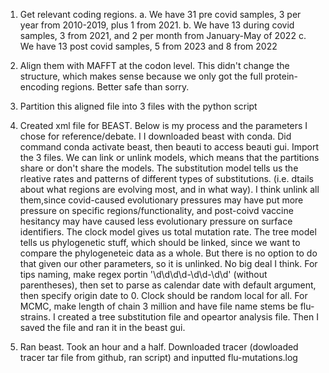 1. Get relevant coding regions.
    a. We have 31 pre covid samples, 3 per year from 2010-2019, plus 1 from 2021.
    b. We have 13 during covid samples, 3 from 2021, and 2 per month from January-May of 2022
    c. We have 13 post covid samples, 5 from 2023 and 8 from 2022

2. Align them with MAFFT at the codon level. This didn't change the structure, which makes
sense because we only got the full protein-encoding regions. Better safe than sorry.

3. Partition this aligned file into 3 files with the python script

4. Created xml file for BEAST. Below is my process and the parameters I chose for reference/debate. I I downloaded beast with conda. Did command conda activate beast, then beauti to access beauti gui. Import the 3 files. We can link or unlink models, which means that the partitions share or don't share the models. The substitution model tells us the rleative rates and patterns of different types of substitutions. (i.e. dtails about what regions are evolving most, and in what way). I think unlink all them,since covid-caused evolutionary pressures may have put more pressure on specific regions/functionality, and post-coivd vaccine hesitancy may have caused less evolutionary pressure on surface identifiers. The clock model gives us total mutation rate. The tree model tells us phylogenetic stuff, which should be linked, since we want to compare the phylogeneteic data as a whole. But there is no option to do that given our other parameters, so it is unlinked. No big deal I think. For tips naming, make regex portin '\d\d\d\d-\d\d-\d\d' (without parentheses), then set to parse as calendar date with default argument, then specify origin date to 0. Clock should be random local for all. For MCMC, make length of chain 3 million and have file name stems be flu-strains. I created a tree substitution file and opeartor analysis file. Then I saved the file and ran it in the beast gui.

5. Ran beast. Took an hour and a half. Downloaded tracer (dowloaded tracer tar file from github, ran script) and inputted flu-mutations.log

